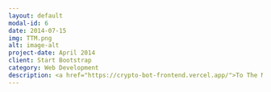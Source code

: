```yaml
---
layout: default
modal-id: 6
date: 2014-07-15
img: TTM.png
alt: image-alt
project-date: April 2014
client: Start Bootstrap
category: Web Development
description: <a href="https://crypto-bot-frontend.vercel.app/">To The Moon (TTM)</a>은 머신러닝의 강화 학습을 이용하여 비트코인 투자 시뮬레이터입니다. TTM은 머신러닝 팀과 웹개발 팀의 협업 프로젝트로 머신러닝 기술을 웹을 통하여 시각화 한 프로젝트입니다. 이처럼 프로젝트 팀에서 두 팀이 서로 협업하여 작품을 만들 수 있습니다.
---
```

